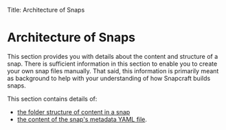 Title: Architecture of Snaps
# Architecture of Snaps

This section provides you with details about the content and structure of a snap. There is sufficient information in this section to enable you to create your own snap files manually. That said, this information is primarily meant as background to help with your understanding of how Snapcraft builds snaps.

This section contains details of:

- [the folder structure of content in a snap](snaps_folder_structure.md)
- [the content of the snap's metadata YAML file](snap_metadata.md). 